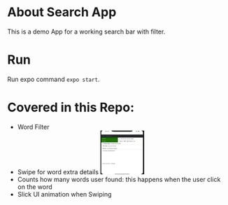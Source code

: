 # About Search App
This is a demo App for a working search bar with filter. 


# Run
Run expo command `expo start`.


# Covered in this Repo:
- Word Filter  
- Swipe for word extra details
<img height="100" width="100" src="./assets/swipe.png"></img>
- Counts how many words user found: this happens when the user click on the word 
- Slick UI animation when Swiping 

 
